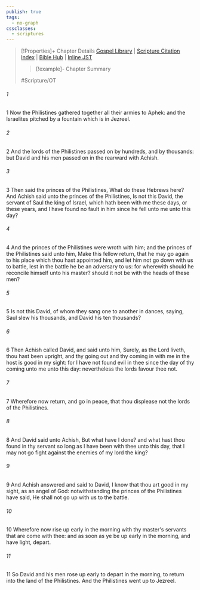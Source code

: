 ```yaml
---
publish: true
tags:
  - no-graph
cssclasses:
  - scriptures
---
```

>[!Properties]+ Chapter Details
>[Gospel Library](https://churchofjesuschrist.org/study/scriptures/ot/1-sam/29?lang=eng)    |    [Scripture Citation Index](https://scriptures.byu.edu/#06d1d::c06d1d)    |    [Bible Hub](https://biblehub.com/1_samuel/29.htm)    |    [Inline JST](https://scripturetoolbox.com/html/ic/1Samuel/29.html)
>>[!example]- Chapter Summary
>> 
> 
>
>#Scripture/OT
###### 1
1 Now the Philistines gathered together all their armies to Aphek: and the Israelites pitched by a fountain which is in Jezreel.
###### 2
2 And the lords of the Philistines passed on by hundreds, and by thousands: but David and his men passed on in the rearward with Achish.
###### 3
3 Then said the princes of the Philistines, What do these Hebrews here? And Achish said unto the princes of the Philistines, Is not this David, the servant of Saul the king of Israel, which hath been with me these days, or these years, and I have found no fault in him since he fell unto me unto this day?
###### 4
4 And the princes of the Philistines were wroth with him; and the princes of the Philistines said unto him, Make this fellow return, that he may go again to his place which thou hast appointed him, and let him not go down with us to battle, lest in the battle he be an adversary to us: for wherewith should he reconcile himself unto his master? should it not be with the heads of these men?
###### 5
5 Is not this David, of whom they sang one to another in dances, saying, Saul slew his thousands, and David his ten thousands?
###### 6
6 Then Achish called David, and said unto him, Surely, as the Lord liveth, thou hast been upright, and thy going out and thy coming in with me in the host is good in my sight: for I have not found evil in thee since the day of thy coming unto me unto this day: nevertheless the lords favour thee not.
###### 7
7 Wherefore now return, and go in peace, that thou displease not the lords of the Philistines.
###### 8
8 And David said unto Achish, But what have I done? and what hast thou found in thy servant so long as I have been with thee unto this day, that I may not go fight against the enemies of my lord the king?
###### 9
9 And Achish answered and said to David, I know that thou art good in my sight, as an angel of God: notwithstanding the princes of the Philistines have said, He shall not go up with us to the battle.
###### 10
10 Wherefore now rise up early in the morning with thy master's servants that are come with thee: and as soon as ye be up early in the morning, and have light, depart.
###### 11
11 So David and his men rose up early to depart in the morning, to return into the land of the Philistines. And the Philistines went up to Jezreel.
